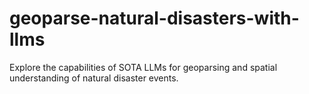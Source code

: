 # geoparse-natural-disasters-with-llms
Explore the capabilities of SOTA LLMs for geoparsing and spatial understanding of natural disaster events.
